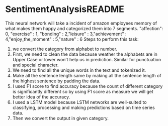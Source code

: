 # SentimentAnalysisREADME
This neural network will take a incident of amazon employees memory of what makes them happy and categorized them into 7 segments.
"affection": 0, "exercise" : 1, "bonding" : 2,"leisure" : 3,"achievement" : 4,"enjoy_the_moment" : 5,"nature" : 6
Steps to perform this task:
1.	we convert the category from alphabet to number.
2.	First, we need to clean the data because weather the alphabets are in Upper Case or lower won’t help us in prediction. Similar for punctuation and special character.
3.	We need to find all the unique words in the text and tokenized it.
4.	Make all the sentence length same by making all the sentence length of the highest sentence by padding the data.
5.	I used F1 score to find accuracy because the count of different category is significantly different so by using F1 score as measure we will get better idea of the accuracy.
6.	I used a LSTM model because LSTM networks are well-suited to classifying, processing and making predictions based on time series data.
7.	Then we convert the output in given category.  

